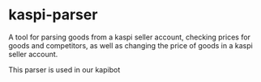 # kaspi-parser
A tool for parsing goods from a kaspi seller account, checking prices for goods and competitors, as well as changing the price of goods in a kaspi seller account.

This parser is used in our kapibot